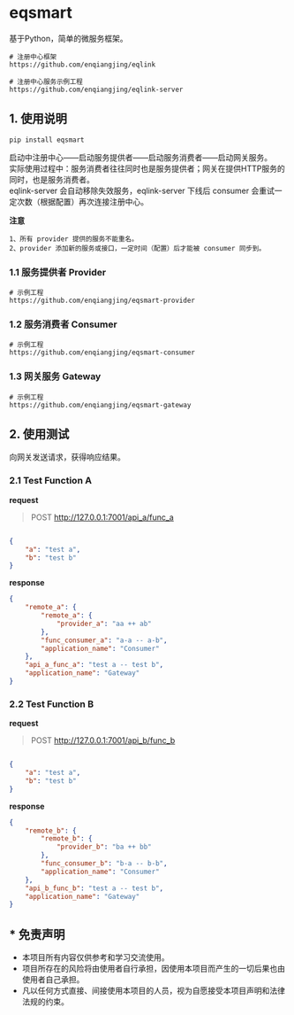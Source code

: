 # eqsmart
基于Python，简单的微服务框架。

```
# 注册中心框架
https://github.com/enqiangjing/eqlink

# 注册中心服务示例工程
https://github.com/enqiangjing/eqlink-server
```

## 1. 使用说明
```shell script
pip install eqsmart
```
启动中注册中心——启动服务提供者——启动服务消费者——启动网关服务。  
实际使用过程中：服务消费者往往同时也是服务提供者；网关在提供HTTP服务的同时，也是服务消费者。  
eqlink-server 会自动移除失效服务，eqlink-server 下线后 consumer 会重试一定次数（根据配置）再次连接注册中心。  

**注意**
```
1、所有 provider 提供的服务不能重名。
2、provider 添加新的服务或接口，一定时间（配置）后才能被 consumer 同步到。
```

### 1.1 服务提供者 Provider
```
# 示例工程
https://github.com/enqiangjing/eqsmart-provider
```

### 1.2 服务消费者 Consumer
```
# 示例工程
https://github.com/enqiangjing/eqsmart-consumer
```

### 1.3 网关服务 Gateway
```
# 示例工程
https://github.com/enqiangjing/eqsmart-gateway
```

## 2. 使用测试
向网关发送请求，获得响应结果。
### 2.1 Test Function A
**request**
> POST http://127.0.0.1:7001/api_a/func_a
```json

{
    "a": "test a",
    "b": "test b"
}
```
**response**
```json
{
    "remote_a": {
        "remote_a": {
            "provider_a": "aa ++ ab"
        },
        "func_consumer_a": "a-a -- a-b",
        "application_name": "Consumer"
    },
    "api_a_func_a": "test a -- test b",
    "application_name": "Gateway"
}
```
### 2.2 Test Function B
**request**
> POST http://127.0.0.1:7001/api_b/func_b
```json

{
    "a": "test a",
    "b": "test b"
}
```
**response**
```json
{
    "remote_b": {
        "remote_b": {
            "provider_b": "ba ++ bb"
        },
        "func_consumer_b": "b-a -- b-b",
        "application_name": "Consumer"
    },
    "api_b_func_b": "test a -- test b",
    "application_name": "Gateway"
}
```


## * 免责声明
* 本项目所有内容仅供参考和学习交流使用。
* 项目所存在的风险将由使用者自行承担，因使用本项目而产生的一切后果也由使用者自己承担。
* 凡以任何方式直接、间接使用本项目的人员，视为自愿接受本项目声明和法律法规的约束。